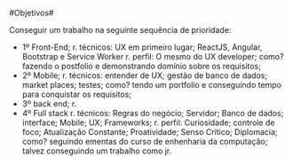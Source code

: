 #Objetivos#

 Conseguir um trabalho na seguinte sequência de prioridade:
 - 1º Front-End;
        r. técnicos: UX em primeiro lugar; ReactJS, Angular, Bootstrap e Service Worker 
        r. perfil: O mesmo do UX developer;
        como? fazendo o postfolio e demonstrando domínio sobre os requisitos;
 - 2º Mobile;
        r. técnicos: entender de UX; gestão de banco de dados; market places; testes;
        como? tendo um portfolio e conseguindo tempo para conquistar os requisitos;
 - 3º back end;
        r.
 - 4º Full stack
        r. técnicos: Regras do negócio; Servidor; Banco de dados; interface; Mobile; UX; Frameworks; 
        r. perfil: Curiosidade;  controle de foco; Atualização Constante; Proatividade; Senso Crítico; Diplomacia;
        como? seguindo ementas do curso de enhenharia da computação; talvez conseguindo um trabalho como jr.  